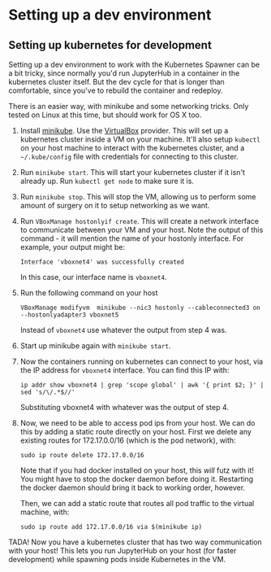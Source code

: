 # Setting up a dev environment #

## Setting up kubernetes for development ##
Setting up a dev environment to work with the Kubernetes Spawner can be a bit tricky,
since normally you'd run JupyterHub in a container in the kubernetes cluster itself.
But the dev cycle for that is longer than comfortable, since you've to rebuild
the container and redeploy.

There is an easier way, with minikube and some networking tricks. Only tested on Linux
at this time, but should work for OS X too.

1. Install [minikube](http://kubernetes.io/docs/getting-started-guides/minikube/). Use the
   [VirtualBox](https://virtualbox.org) provider. This will set up a kubernetes cluster inside
   a VM on your machine. It'll also setup `kubectl` on your host machine to interact with
   the kubernetes cluster, and a `~/.kube/config` file with credentials for connecting to this
   cluster.
2. Run `minikube start`. This will start your kubernetes cluster if it isn't already up. Run
   `kubectl get node` to make sure it is.
3. Run `minikube stop`. This will stop the VM, allowing us to perform some amount of surgery
   on it to setup networking as we want.
4. Run `VBoxManage hostonlyif create`. This will create a network interface to communicate
   between your VM and your host. Note the output of this command - it will mention the name of
   your hostonly interface. For example, your output might be:
   
   ```
   Interface 'vboxnet4' was successfully created
   ```
   
   In this case, our interface name is `vboxnet4`.
5. Run the following command on your host
   ```
   VBoxManage modifyvm  minikube --nic3 hostonly --cableconnected3 on --hostonlyadapter3 vboxnet5
   ```
   Instead of `vboxnet4` use whatever the output from step 4 was.
6. Start up minikube again with `minikube start`.
7. Now the containers running on kubernetes can connect to your host, via the IP address for `vboxnet4`
   interface. You can find this IP with: 
   ```
   ip addr show vboxnet4 | grep 'scope global' | awk '{ print $2; }' | sed 's/\/.*$//'
   
   ```
   Substituting vboxnet4 with whatever was the output of step 4.
8. Now, we need to be able to access pod ips from your host. We can do this by adding a static route
   directly on your host. First we delete any existing routes for 172.17.0.0/16 (which is the pod network),
   with:
   ```
   sudo ip route delete 172.17.0.0/16
   ```
   Note that if you had docker installed on your host, this *will* futz with it! You might have to stop
   the docker daemon before doing it. Restarting the docker daemon should bring it back to working order,
   however.
   
   Then, we can add a static route that routes all pod traffic to the virtual machine, with:
   ```
   sudo ip route add 172.17.0.0/16 via $(minikube ip)
   ```
   
TADA! Now you have a kubernetes cluster that has two way communication with your host! This lets you
run JupyterHub on your host (for faster development) while spawning pods inside Kubernetes in the
VM.
   
